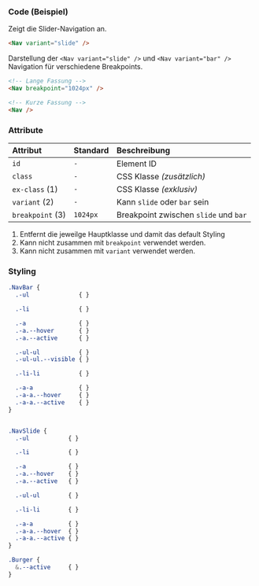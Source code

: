 ### Code (Beispiel)

Zeigt die Slider-Navigation an.

```HTML
<Nav variant="slide" />
```

Darstellung der `<Nav variant="slide" />` und `<Nav variant="bar" />` Navigation für verschiedene Breakpoints.

```HTML
<!-- Lange Fassung -->
<Nav breakpoint="1024px" />

<!-- Kurze Fassung -->
<Nav />
```

### Attribute

| Attribut         | Standard | Beschreibung                          |
| :--------------- | :------- | :------------------------------------ |
| `id`             | `-`      | Element ID                            |
| `class`          | `-`      | CSS Klasse _(zusätzlich)_             |
| `ex-class` (1)   | `-`      | CSS Klasse _(exklusiv)_               |
| `variant` (2)    | `-`      | Kann `slide` oder `bar` sein          |
| `breakpoint` (3) | `1024px` | Breakpoint zwischen `slide` und `bar` |

1. Entfernt die jeweilge Hauptklasse und damit das default Styling
2. Kann nicht zusammen mit `breakpoint` verwendet werden.
3. Kann nicht zusammen mit `variant` verwendet werden.

### Styling

```SCSS
.NavBar {
  .-ul              { }

  .-li              { }

  .-a               { }
  .-a.--hover       { }
  .-a.--active      { }

  .-ul-ul           { }
  .-ul-ul.--visible { }

  .-li-li           { }

  .-a-a             { }
  .-a-a.--hover     { }
  .-a-a.--active    { }
}


.NavSlide {
  .-ul           { }

  .-li           { }

  .-a            { }
  .-a.--hover    { }
  .-a.--active   { }

  .-ul-ul        { }

  .-li-li        { }

  .-a-a          { }
  .-a-a.--hover  { }
  .-a-a.--active { }
}

.Burger {
  &.--active     { }
}

```
